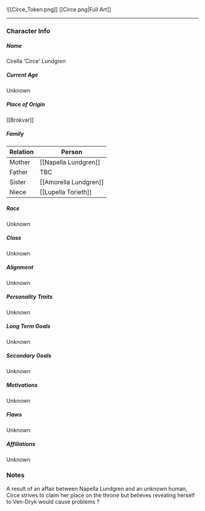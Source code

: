 ![[Circe_Token.png]]
[[Circe.png|Full Art]]

---
### Character Info

##### Name 
Cirella 'Circe' Lundgren
##### Current Age
Unknown
##### Place of Origin
[[Brokvar]]
##### Family
| Relation | Person |
| --- | --- |
| Mother | [[Napella Lundgren]]|
| Father | TBC |
| Sister | [[Amorella Lundgren]] |
| Niece |  [[Lupella Torieth]] |
##### Race
Unknown
##### Class
Unknown

##### Alignment
Unknown

##### Personality Traits
Unknown

##### Long Term Goals
Unknown

##### Secondary Goals
Unknown

##### Motivations
Unknown

##### Flaws
Unknown

##### Affiliations
Unknown

### Notes
A result of an affair between Napella Lundgren and an unknown human, Circe strives to claim her place on the throne but believes revealing herself to Ven-Dryk would cause problems ?
